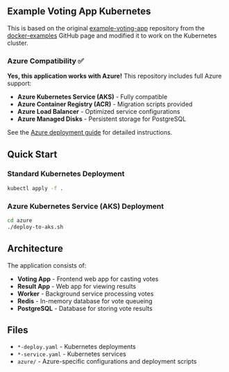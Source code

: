 ## Example Voting App Kubernetes

This is based on the original [example-voting-app](https://github.com/dockersamples/example-voting-app) repository from the [docker-examples](https://github.com/dockersamples) GitHub page and modified it to work on the Kubernetes cluster.

### Azure Compatibility ✅

**Yes, this application works with Azure!** This repository includes full Azure support:

- **Azure Kubernetes Service (AKS)** - Fully compatible
- **Azure Container Registry (ACR)** - Migration scripts provided
- **Azure Load Balancer** - Optimized service configurations
- **Azure Managed Disks** - Persistent storage for PostgreSQL

See the [Azure deployment guide](./azure/README-Azure.md) for detailed instructions.

## Quick Start

### Standard Kubernetes Deployment
```bash
kubectl apply -f .
```

### Azure Kubernetes Service (AKS) Deployment
```bash
cd azure
./deploy-to-aks.sh
```

## Architecture

The application consists of:
- **Voting App** - Frontend web app for casting votes
- **Result App** - Web app for viewing results
- **Worker** - Background service processing votes
- **Redis** - In-memory database for vote queueing
- **PostgreSQL** - Database for storing vote results

## Files

- `*-deploy.yaml` - Kubernetes deployments
- `*-service.yaml` - Kubernetes services
- `azure/` - Azure-specific configurations and deployment scripts

